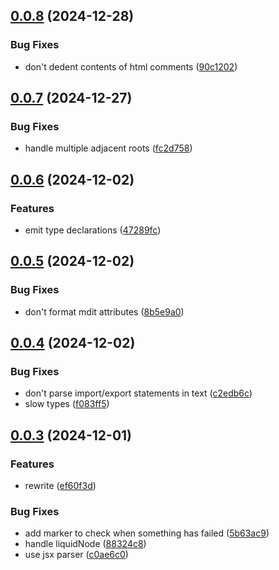 ## [0.0.8](https://github.com/brc-dd/prettier-plugin-vitepress/compare/v0.0.7...v0.0.8) (2024-12-28)

### Bug Fixes

- don't dedent contents of html comments ([90c1202](https://github.com/brc-dd/prettier-plugin-vitepress/commit/90c12028c01faff09f23c1cb05c95f250ac07cfb))

## [0.0.7](https://github.com/brc-dd/prettier-plugin-vitepress/compare/v0.0.6...v0.0.7) (2024-12-27)

### Bug Fixes

- handle multiple adjacent roots ([fc2d758](https://github.com/brc-dd/prettier-plugin-vitepress/commit/fc2d75878d5217a4a57a2cfd628c5011dab0ebb2))

## [0.0.6](https://github.com/brc-dd/prettier-plugin-vitepress/compare/v0.0.5...v0.0.6) (2024-12-02)

### Features

- emit type declarations ([47289fc](https://github.com/brc-dd/prettier-plugin-vitepress/commit/47289fca47dc277390dd1c03a0d346d1ea93a124))

## [0.0.5](https://github.com/brc-dd/prettier-plugin-vitepress/compare/v0.0.4...v0.0.5) (2024-12-02)

### Bug Fixes

- don't format mdit attributes ([8b5e9a0](https://github.com/brc-dd/prettier-plugin-vitepress/commit/8b5e9a03edfcfe85defcc25d19dfe52da43dd41f))

## [0.0.4](https://github.com/brc-dd/prettier-plugin-vitepress/compare/v0.0.3...v0.0.4) (2024-12-02)

### Bug Fixes

- don't parse import/export statements in text ([c2edb6c](https://github.com/brc-dd/prettier-plugin-vitepress/commit/c2edb6c912e543d32a280aaef696e7669f673eaa))
- slow types ([f083ff5](https://github.com/brc-dd/prettier-plugin-vitepress/commit/f083ff5e6c2ca351f9a0016b44a7b7cf66bb29ac))

## [0.0.3](https://github.com/brc-dd/prettier-plugin-vitepress/compare/v0.0.2...v0.0.3) (2024-12-01)

### Features

- rewrite ([ef60f3d](https://github.com/brc-dd/prettier-plugin-vitepress/commit/ef60f3d4dc9c07d1a100eea683c692aaf5ba53f9))

### Bug Fixes

- add marker to check when something has failed ([5b63ac9](https://github.com/brc-dd/prettier-plugin-vitepress/commit/5b63ac9b1dd22b771f76b502d0c052de1cd4541c))
- handle liquidNode ([88324c8](https://github.com/brc-dd/prettier-plugin-vitepress/commit/88324c892ce241a07224d2907caaf24dbdccda82))
- use jsx parser ([c0ae6c0](https://github.com/brc-dd/prettier-plugin-vitepress/commit/c0ae6c0851263027a51ff09e5f979a13a68a86c6))
